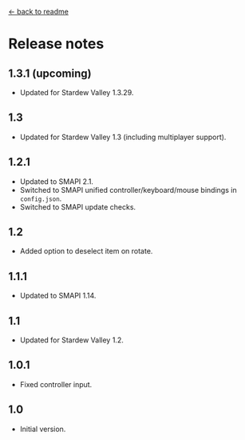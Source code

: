 [← back to readme](README.md)

# Release notes
## 1.3.1 (upcoming)
* Updated for Stardew Valley 1.3.29.

## 1.3
* Updated for Stardew Valley 1.3 (including multiplayer support).

## 1.2.1
* Updated to SMAPI 2.1.
* Switched to SMAPI unified controller/keyboard/mouse bindings in `config.json`.
* Switched to SMAPI update checks.

## 1.2
* Added option to deselect item on rotate.

## 1.1.1
* Updated to SMAPI 1.14.

## 1.1
* Updated for Stardew Valley 1.2.

## 1.0.1
* Fixed controller input.

## 1.0
* Initial version.
